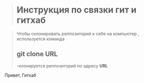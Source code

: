 > # Инструкция по связки гит и гитхаб 


> Чтобы склонировать реппозиторий к себе на компьютер , используется команда 
>## git clone URL ##
>-клонируется реппозиторий по адресу **URL**

Привет, Гитхаб


